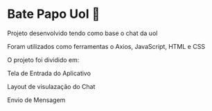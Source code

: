 <h1>Bate Papo Uol   💬</h1>

<p>Projeto desenvolvido tendo como base o chat da uol</p>
<p>Foram utilizados como ferramentas o Axios, JavaScript, HTML e CSS</p>
<p>O projeto foi dividido em:</p>
<p>Tela de Entrada do Aplicativo</p>
<p>Layout de visulazação do Chat</p>
<p>Envio de Mensagem</p>

